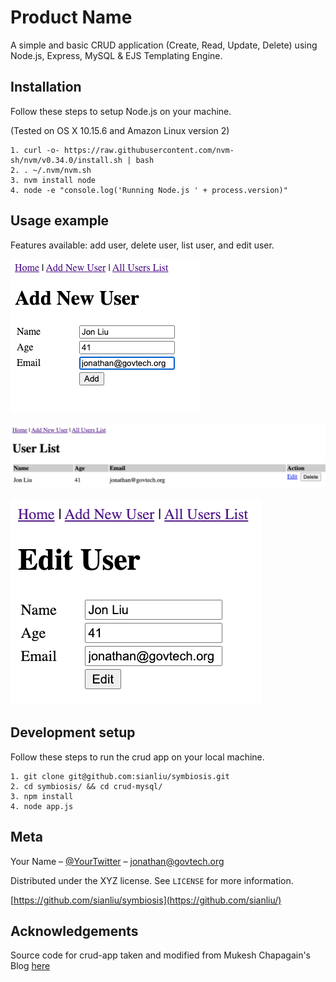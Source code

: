 # Product Name
A simple and basic CRUD application (Create, Read, Update, Delete) using Node.js, Express, MySQL & EJS Templating Engine.

## Installation

Follow these steps to setup Node.js on your machine. 

(Tested on OS X 10.15.6 and Amazon Linux version 2)
 
```
1. curl -o- https://raw.githubusercontent.com/nvm-sh/nvm/v0.34.0/install.sh | bash
2. . ~/.nvm/nvm.sh
3. nvm install node
4. node -e "console.log('Running Node.js ' + process.version)"
```

## Usage example

Features available: add user, delete user, list user, and edit user.

![Add New User](add_new_user.jpg)

![User list](user_list.jpg)

![Edit User](edit_user.jpg)


## Development setup

Follow these steps to run the crud app on your local machine.  

```
1. git clone git@github.com:sianliu/symbiosis.git 
2. cd symbiosis/ && cd crud-mysql/
3. npm install
4. node app.js
```

## Meta

Your Name – [@YourTwitter](https://twitter.com/sianjon) – jonathan@govtech.org

Distributed under the XYZ license. See ``LICENSE`` for more information.

[https://github.com/sianliu/symbiosis](https://github.com/sianliu/)

## Acknowledgements

Source code for crud-app taken and modified from Mukesh Chapagain's Blog [here](http://blog.chapagain.com.np/node-js-express-mysql-simple-add-edit-delete-view-crud/)

